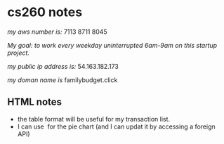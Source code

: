 # cs260 notes

*my aws number is:* 7113 8711 8045

_My goal: to work every weekday uninterrupted 6am-9am on this startup project._ 

*my public ip address is:*  54.163.182.173

*my doman name is* familybudget.click


## HTML notes
* the table format will be useful for my transaction list.
* I can use <img> for the pie chart (and I can updat it by accessing
a foreign API)

